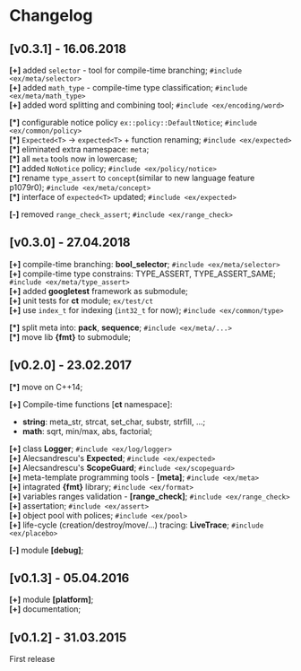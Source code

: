 # Changelog

## [v0.3.1] - 16.06.2018

**[+]** added `selector` - tool for compile-time branching; `#include <ex/meta/selector>`  
**[+]** added `math_type` - compile-time type classification; `#include <ex/meta/math_type>`  
**[+]** added word splitting and combining tool; `#include <ex/encoding/word>`   

**[*]** configurable notice policy `ex::policy::DefaultNotice`; `#include <ex/common/policy>`  
**[*]** `Expected<T>` -> `expected<T>` + function renaming; `#include <ex/expected>`    
**[*]** eliminated extra namespace: `meta`;  
**[*]** all `meta` tools now in lowercase;  
**[*]** added `NoNotice` policy; `#include <ex/policy/notice>`  
**[*]** rename `type_assert` to `concept`(similar to new language feature p1079r0); `#include <ex/meta/concept>`  
**[*]** interface of `expected<T>` updated; `#include <ex/expected>`  

**[-]** removed `range_check_assert`; `#include <ex/range_check>`


## [v0.3.0] - 27.04.2018

**[+]** compile-time branching: **bool_selector**; `#include <ex/meta/selector>`  
**[+]** compile-time type constrains: TYPE_ASSERT, TYPE_ASSERT_SAME; `#include <ex/meta/type_assert>`    
**[+]** added **googletest** framework as submodule;  
**[+]** unit tests for **ct** module; `ex/test/ct`  
**[+]** use `index_t` for indexing (`int32_t` for now); `#include <ex/common/type>`
  
**[*]** split meta into: **pack**, **sequence**; `#include <ex/meta/...>`  
**[*]** move lib **{fmt}** to submodule;


## [v0.2.0] - 23.02.2017

**[*]** move on C++14;

**[+]** Compile-time functions [**ct** namespace]:
* **string**: meta_str, strcat, set_char, substr, strfill, ...;
* **math**: sqrt, min/max, abs, factorial;  

**[+]** class **Logger**; `#include <ex/log/logger>`  
**[+]** Alecsandrescu's **Expected**; `#include <ex/expected>`  
**[+]** Alecsandrescu's **ScopeGuard**; `#include <ex/scopeguard>`  
**[+]** meta-template programming tools - **[meta]**; `#include <ex/meta>`   
**[+]** intagrated **{fmt}** library;  `#include <ex/format>`  
**[+]** variables ranges validation - **[range_check]**; `#include <ex/range_check>`   
**[+]** assertation; `#include <ex/assert>`   
**[+]** object pool with polices; `#include <ex/pool>`  
**[+]** life-cycle (creation/destroy/move/...) tracing: **LiveTrace**; `#include <ex/placebo>`  
  
**[-]** module **[debug]**;
  
## [v0.1.3] - 05.04.2016

**[+]** module **[platform]**;  
**[+]** documentation;


## [v0.1.2] - 31.03.2015

First release



